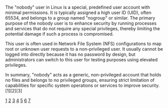 The "nobody" user in Linux is a special, predefined user account with minimal permissions. It is typically assigned a high
user ID (UID), often 65534, and belongs to a group named "nogroup" or similar. The primary purpose of the nobody user is to
enhance security by running processes and services that do not require any special privileges, thereby limiting the potential
damage if such a process is compromised.

This user is often used in Network File System (NFS) configurations to map root or unknown user requests to a non-privileged
user. It usually cannot be logged into directly because it has no password by design, but administrators can switch to this
user for testing purposes using elevated privileges.

In summary, "nobody" acts as a generic, non-privileged account that holds no files and belongs to no privileged groups,
ensuring strict limitation of capabilities for specific system operations or services to improve security.[1][2][3]

[1](https://www.baeldung.com/linux/nobody-user) [2](<https://en.wikipedia.org/wiki/Nobody_(username)>)
[3](https://wiki.ubuntu.com/nobody) [4](https://www.linuxtoday.com/blog/understanding-the-nobody-user-in-linux-and-unix/)
[5](https://www.reddit.com/r/linuxquestions/comments/op5z6w/i_found_nobody_user_is_my_system_safe/)
[6](https://forum.manjaro.org/t/what-is-the-user-nobody/162929) [7](https://forums.unraid.net/topic/145915-nobody-as-owner/)
